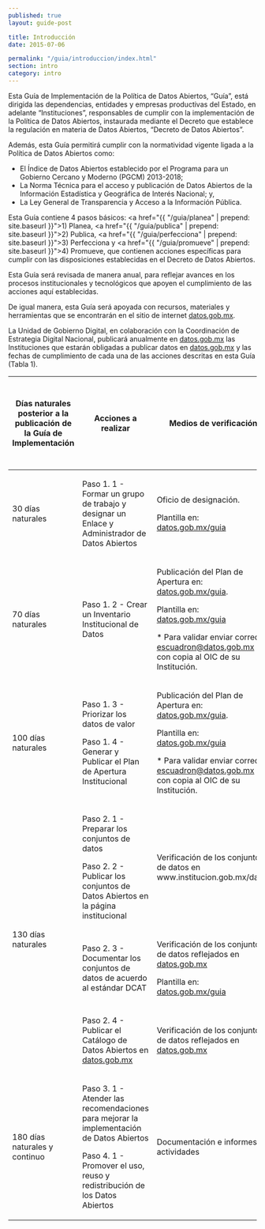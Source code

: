 ```yaml
---
published: true
layout: guide-post

title: Introducción
date: 2015-07-06

permalink: "/guia/introduccion/index.html"
section: intro
category: intro
---
```


Esta Guía de Implementación de la Política de Datos Abiertos, “Guía”, está dirigida las dependencias, entidades y empresas productivas del Estado, en adelante “Instituciones”, responsables de cumplir con la implementación de la Política de Datos Abiertos, instaurada mediante el Decreto que establece la regulación en materia de Datos Abiertos, “Decreto de Datos Abiertos”.

Además, esta Guía permitirá cumplir con la normatividad vigente ligada a la Política de Datos Abiertos como:

- El Índice de Datos Abiertos establecido por el Programa para un Gobierno Cercano y Moderno (PGCM) 2013-2018;
- La Norma Técnica para el acceso y publicación de Datos Abiertos de la Información Estadística y Geográfica de Interés Nacional; y,
- La Ley General de Transparencia y Acceso a la Información Pública.

Esta Guía contiene 4 pasos básicos: <a href="{{ "/guia/planea" | prepend: site.baseurl }}">1) Planea</a>, <a href="{{ "/guia/publica" | prepend: site.baseurl }}">2) Publica</a>, <a href="{{ "/guia/perfecciona" | prepend: site.baseurl }}">3) Perfecciona</a> y <a href="{{ "/guia/promueve" | prepend: site.baseurl }}">4) Promueve</a>, que contienen acciones específicas para cumplir con las disposiciones establecidas en el Decreto de Datos Abiertos.

Esta Guía será revisada de manera anual, para reflejar avances en los procesos institucionales y tecnológicos que apoyen el cumplimiento de las acciones aquí establecidas.

De igual manera, esta Guía será apoyada con recursos, materiales y herramientas que se encontrarán en el sitio de internet <a href="http://datos.gob.mx" target="_blank">datos.gob.mx</a>.

La Unidad de Gobierno Digital, en colaboración con la Coordinación de Estrategia Digital Nacional, publicará anualmente en <a href="http://datos.gob.mx" target="_blank">datos.gob.mx</a> las Instituciones que estarán obligadas a publicar datos en <a href="http://datos.gob.mx" target="_blank">datos.gob.mx</a> y las fechas de cumplimiento de cada una de las acciones descritas en esta Guía (Tabla 1).

<table>
    <thead>
        <tr>
            <th>Días naturales posterior a la publicación de la Guía de Implementación</th>
            <th>Acciones a realizar</th>
            <th>Medios de verificación</th>
            <th>Cumplimiento normativo del "Decreto de Datos Abiertos" y el Índice de Datos Abiertos del PGCM</th>
        </tr>
    </thead>
    <tbody>
        <tr>
            <td><p>30 días naturales</p></td>
            <td><p>Paso 1. 1 - Formar un grupo de trabajo y designar un Enlace y Administrador de Datos Abiertos</p></td>
            <td><p>Oficio de designación.</p><p>Plantilla en: <a href="http://datos.gob.mx/guia">datos.gob.mx/guia</a></p></td>
            <td><p>Decreto de Datos Abiertos e Índice de Datos Abiertos del PGCM</p></td>
        </tr>
        <tr>
            <td><p>70 días naturales</p></td>
            <td><p>Paso 1. 2 - Crear un Inventario Institucional de Datos</p></td>
            <td>
              <p>Publicación del Plan de Apertura en: <a href="http://datos.gob.mx/guia">datos.gob.mx/guia</a>.</p><p>Plantilla en: <a href="http://datos.gob.mx/guia">datos.gob.mx/guia</a></p>
              <p class="footnote">* Para validar enviar correo a <a href="mailto:escuadron@datos.gob.mx">escuadron@datos.gob.mx</a> con copia al OIC de su Institución.</p>
            </td>
            <td><p>Decreto de Datos Abiertos e Índice de Datos Abiertos del PGCM</p></td>
        </tr>
        <tr>
            <td><p>100 días naturales</p></td>
            <td><p>Paso 1. 3 - Priorizar los datos de valor</p><p>Paso 1. 4 - Generar y Publicar el Plan de Apertura Institucional</p></td>
            <td>
              <p>Publicación del Plan de Apertura en: <a href="http://datos.gob.mx/guia">datos.gob.mx/guia</a>.</p><p>Plantilla en: <a href="http://datos.gob.mx/guia">datos.gob.mx/guia</a></p>
              <p class="footnote">* Para validar enviar correo a <a href="mailto:escuadron@datos.gob.mx">escuadron@datos.gob.mx</a> con copia al OIC de su Institución.</p>
            </td>
            <td><p>Decreto de Datos Abiertos e Índice de Datos Abiertos del PGCM</p></td>
        </tr>
        <tr>
            <td rowspan="3"><p>130 días naturales</p></td>
            <td><p>Paso 2. 1 - Preparar los conjuntos de datos</p><p>Paso 2. 2 - Publicar los conjuntos de Datos Abiertos en la página institucional</p></td>
            <td><p>Verificación de los conjuntos de datos en www.institucion.gob.mx/datos</p></td>
            <td><p>Decreto de Datos Abiertos e Índice de Datos Abiertos del PGCM</p></td>
        </tr>
        <tr>
            <td><p>Paso 2. 3 - Documentar los conjuntos de datos de acuerdo al estándar DCAT</p></td>
            <td><p>Verificación de los conjuntos de datos reflejados en <a href="http://datos.gob.mx" target="_blank">datos.gob.mx</a></p><p>Plantilla en: <a href="http://datos.gob.mx/guia" target="_blank">datos.gob.mx/guia</a></p></td>
            <td><p>Decreto de Datos Abiertos</p></td>
        </tr>
        <tr>
            <td><p>Paso 2. 4 - Publicar el Catálogo de Datos Abiertos en <a href="http://datos.gob.mx" target="_blank">datos.gob.mx</a></p></td>
            <td><p>Verificación de los conjuntos de datos reflejados en <a href="http://datos.gob.mx" target="_blank">datos.gob.mx</a></p></td>
            <td><p>Decreto de Datos Abiertos</p></td>
        </tr>
        <tr>
            <td><p>180 días naturales y continuo</p></td>
            <td><p>Paso 3. 1 - Atender las recomendaciones para mejorar la implementación de Datos Abiertos</p><p>Paso 4. 1 - Promover el uso, reuso y redistribución de los Datos Abiertos</p></td>
            <td><p>Documentación e informes de actividades</p></td>
            <td><p>Decreto de Datos Abiertos</p></td>
        </tr>
    </tbody>
</table>
